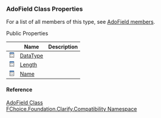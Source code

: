 ﻿### AdoField Class Properties

For a list of all members of this type, see [AdoField members](FChoice.Foundation.Clarify.Compatibility~FChoice.Foundation.Clarify.Compatibility.AdoField_members.md).

Public Properties

|   | Name | Description |
| --- | --- | --- |
| ![Public Property](dotnetimages/publicProperty.png) | [DataType](FChoice.Foundation.Clarify.Compatibility~FChoice.Foundation.Clarify.Compatibility.AdoField~DataType.md) |   |
| ![Public Property](dotnetimages/publicProperty.png) | [Length](FChoice.Foundation.Clarify.Compatibility~FChoice.Foundation.Clarify.Compatibility.AdoField~Length.md) |   |
| ![Public Property](dotnetimages/publicProperty.png) | [Name](FChoice.Foundation.Clarify.Compatibility~FChoice.Foundation.Clarify.Compatibility.AdoField~Name.md) |   |





#### Reference

[AdoField Class](FChoice.Foundation.Clarify.Compatibility~FChoice.Foundation.Clarify.Compatibility.AdoField.md)  
[FChoice.Foundation.Clarify.Compatibility Namespace](FChoice.Foundation.Clarify.Compatibility~FChoice.Foundation.Clarify.Compatibility_namespace.md)